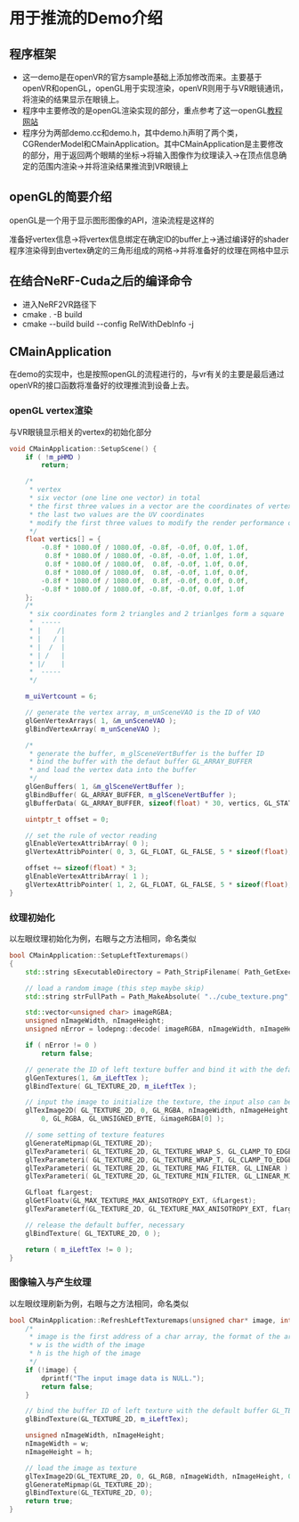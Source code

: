 # 用于推流的Demo介绍

## 程序框架
- 这一demo是在openVR的官方sample基础上添加修改而来。主要基于openVR和openGL，openGL用于实现渲染，openVR则用于与VR眼镜通讯，将渲染的结果显示在眼镜上。
- 程序中主要修改的是openGL渲染实现的部分，重点参考了这一openGL[教程网站](https://learnopengl.com/ "With a Title")
- 程序分为两部demo.cc和demo.h，其中demo.h声明了两个类，CGRenderModel和CMainApplication。其中CMainApplication是主要修改的部分，用于返回两个眼睛的坐标->将输入图像作为纹理读入->在顶点信息确定的范围内渲染->并将渲染结果推流到VR眼镜上

## openGL的简要介绍
openGL是一个用于显示图形图像的API，渲染流程是这样的

准备好vertex信息->将vertex信息绑定在确定ID的buffer上->通过编译好的shader程序渲染得到由vertex确定的三角形组成的网格->并将准备好的纹理在网格中显示

## 在结合NeRF-Cuda之后的编译命令
- 进入NeRF2VR路径下
- cmake . -B build
- cmake --build build --config RelWithDebInfo -j

## CMainApplication
在demo的实现中，也是按照openGL的流程进行的，与vr有关的主要是最后通过openVR的接口函数将准备好的纹理推流到设备上去。

### openGL vertex渲染
与VR眼镜显示相关的vertex的初始化部分
```c++
void CMainApplication::SetupScene() {
	if ( !m_pHMD )
		return;

	/*
	 * vertex
	 * six vector (one line one vector) in total
	 * the first three values in a vector are the coordinates of vertex
	 * the last two values are the UV coordinates
	 * modify the first three values to modify the render performance of the image in the VR glasses
	 */
	float vertics[] = {
		-0.8f * 1080.0f / 1080.0f, -0.8f, -0.0f, 0.0f, 1.0f,
		 0.8f * 1080.0f / 1080.0f, -0.8f, -0.0f, 1.0f, 1.0f,
		 0.8f * 1080.0f / 1080.0f,  0.8f, -0.0f, 1.0f, 0.0f,
		 0.8f * 1080.0f / 1080.0f,  0.8f, -0.0f, 1.0f, 0.0f,
		-0.8f * 1080.0f / 1080.0f,  0.8f, -0.0f, 0.0f, 0.0f,
		-0.8f * 1080.0f / 1080.0f, -0.8f, -0.0f, 0.0f, 1.0f
	};
	/*
	 * six coordinates form 2 triangles and 2 trianlges form a square
	 *  -----
	 * |    /|
	 * |   / |
	 * |  /  |
	 * | /   |
	 * |/    |
	 *  -----
	 */

	m_uiVertcount = 6;

	// generate the vertex array, m_unSceneVAO is the ID of VAO
	glGenVertexArrays( 1, &m_unSceneVAO );
	glBindVertexArray( m_unSceneVAO );

	/*
	 * generate the buffer, m_glSceneVertBuffer is the buffer ID
	 * bind the buffer with the defaut buffer GL_ARRAY_BUFFER
	 * and load the vertex data into the buffer
	 */
	glGenBuffers( 1, &m_glSceneVertBuffer );
	glBindBuffer( GL_ARRAY_BUFFER, m_glSceneVertBuffer );
	glBufferData( GL_ARRAY_BUFFER, sizeof(float) * 30, vertics, GL_STATIC_DRAW);

	uintptr_t offset = 0;

	// set the rule of vector reading
	glEnableVertexAttribArray( 0 );
	glVertexAttribPointer( 0, 3, GL_FLOAT, GL_FALSE, 5 * sizeof(float), (const void *)offset);

	offset += sizeof(float) * 3;
	glEnableVertexAttribArray( 1 );
	glVertexAttribPointer( 1, 2, GL_FLOAT, GL_FALSE, 5 * sizeof(float), (const void *)offset);
}
```

### 纹理初始化
以左眼纹理初始化为例，右眼与之方法相同，命名类似
```c++
bool CMainApplication::SetupLeftTexturemaps()
{
	std::string sExecutableDirectory = Path_StripFilename( Path_GetExecutablePath() );

	// load a random image (this step maybe skip)
	std::string strFullPath = Path_MakeAbsolute( "../cube_texture.png", sExecutableDirectory );

	std::vector<unsigned char> imageRGBA;
	unsigned nImageWidth, nImageHeight;
	unsigned nError = lodepng::decode( imageRGBA, nImageWidth, nImageHeight, strFullPath.c_str() );

	if ( nError != 0 )
		return false;

	// generate the ID of left texture buffer and bind it with the default buffer GL_TEXTURE_2D
	glGenTextures(1, &m_iLeftTex );
	glBindTexture( GL_TEXTURE_2D, m_iLeftTex );

	// input the image to initialize the texture, the input also can be set as NULL
	glTexImage2D( GL_TEXTURE_2D, 0, GL_RGBA, nImageWidth, nImageHeight,
		0, GL_RGBA, GL_UNSIGNED_BYTE, &imageRGBA[0] );

	// some setting of texture features
	glGenerateMipmap(GL_TEXTURE_2D);
	glTexParameteri( GL_TEXTURE_2D, GL_TEXTURE_WRAP_S, GL_CLAMP_TO_EDGE );
	glTexParameteri( GL_TEXTURE_2D, GL_TEXTURE_WRAP_T, GL_CLAMP_TO_EDGE );
	glTexParameteri( GL_TEXTURE_2D, GL_TEXTURE_MAG_FILTER, GL_LINEAR );
	glTexParameteri( GL_TEXTURE_2D, GL_TEXTURE_MIN_FILTER, GL_LINEAR_MIPMAP_LINEAR );

	GLfloat fLargest;
	glGetFloatv(GL_MAX_TEXTURE_MAX_ANISOTROPY_EXT, &fLargest);
	glTexParameterf(GL_TEXTURE_2D, GL_TEXTURE_MAX_ANISOTROPY_EXT, fLargest);

	// release the default buffer, necessary
	glBindTexture( GL_TEXTURE_2D, 0 );

	return ( m_iLeftTex != 0 );
}
```

### 图像输入与产生纹理
以左眼纹理刷新为例，右眼与之方法相同，命名类似
```c++
bool CMainApplication::RefreshLeftTexturemaps(unsigned char* image, int w, int h) {
	/*
	 * image is the first address of a char array, the format of the array is r, g, b, r, g, b, ...
	 * w is the width of the image
	 * h is the high of the image
	 */
	if (!image) {
		dprintf("The input image data is NULL.");
		return false;
	}

	// bind the buffer ID of left texture with the default buffer GL_TEXTURE_2D
	glBindTexture(GL_TEXTURE_2D, m_iLeftTex);

	unsigned nImageWidth, nImageHeight;
	nImageWidth = w;
	nImageHeight = h;

	// load the image as texture
	glTexImage2D(GL_TEXTURE_2D, 0, GL_RGB, nImageWidth, nImageHeight, 0, GL_RGB, GL_UNSIGNED_BYTE, image);
	glGenerateMipmap(GL_TEXTURE_2D);
	glBindTexture(GL_TEXTURE_2D, 0);
	return true;
}
```
